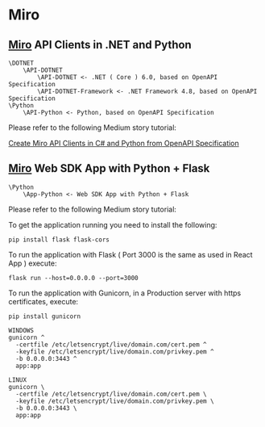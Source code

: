 # Miro

## [Miro](https://www.miro.com) API Clients in .NET and Python

```
\DOTNET
    \API-DOTNET
        \API-DOTNET <- .NET ( Core ) 6.0, based on OpenAPI Specification
        \API-DOTNET-Framework <- .NET Framework 4.8, based on OpenAPI Specification
\Python
    \API-Python <- Python, based on OpenAPI Specification
```

Please refer to the following Medium story tutorial:

[Create Miro API Clients in C# and Python from OpenAPI Specification](https://medium.com/@easylob/create-miro-api-clients-in-c-and-python-from-openapi-specification-6cf2ae527cee)

## [Miro](https://www.miro.com) Web SDK App with Python + Flask

```
\Python
    \App-Python <- Web SDK App with Python + Flask
```

Please refer to the following Medium story tutorial:

[ ]( )

To get the application running you need to install the following:

```
pip install flask flask-cors
```

To run the application with Flask ( Port 3000 is the same as used in React App ) execute:

```
flask run --host=0.0.0.0 --port=3000
```

To run the application with Gunicorn, in a Production server with https certificates, execute:

```
pip install gunicorn

WINDOWS
gunicorn ^
  -certfile /etc/letsencrypt/live/domain.com/cert.pem ^
  -keyfile /etc/letsencrypt/live/domain.com/privkey.pem ^
  -b 0.0.0.0:3443 ^
  app:app

LINUX
gunicorn \
  -certfile /etc/letsencrypt/live/domain.com/cert.pem \
  -keyfile /etc/letsencrypt/live/domain.com/privkey.pem \
  -b 0.0.0.0:3443 \
  app:app
```
